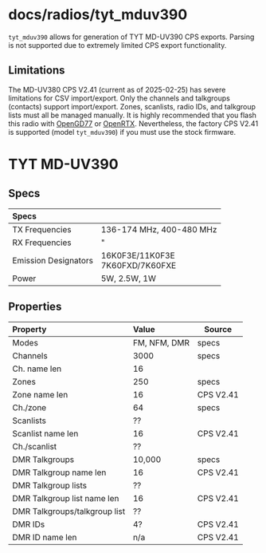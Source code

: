 # docs/radios/tyt_mduv390

`tyt_mduv390` allows for generation of TYT MD-UV390 CPS exports. Parsing is not supported due to extremely limited CPS export functionality.

## Limitations

The MD-UV380 CPS V2.41 (current as of 2025-02-25) has severe limitations for CSV import/export. Only the channels and talkgroups (contacts) support import/export. Zones, scanlists, radio IDs, and talkgroup lists must all be managed manually. It is highly recommended that you flash this radio with [OpenGD77](https://www.opengd77.com/) or [OpenRTX](https://openrtx.org/). Nevertheless, the factory CPS V2.41 is supported (model `tyt_mduv390`) if you must use the stock firmware.

# TYT MD-UV390

## Specs

| Specs | |
|:-|--|
| TX Frequencies | 136-174 MHz, 400-480 MHz |
| RX Frequencies | " |
| Emission Designators | 16K0F3E/11K0F3E<br>7K60FXD/7K60FXE  |
| Power | 5W, 2.5W, 1W |

## Properties

| Property | Value | Source |
|:-|:-|--|
| Modes | FM, NFM, DMR | specs |
| Channels | 3000 | specs |
| Ch. name len | 16 |
| Zones | 250 | specs |
| Zone name len | 16 | CPS V2.41 |
| Ch./zone | 64 | specs |
| Scanlists | ?? |  |
| Scanlist name len | 16 | CPS V2.41 |
| Ch./scanlist | ?? |
| DMR Talkgroups | 10,000 | specs |
| DMR Talkgroup name len | 16 | CPS V2.41 |
| DMR Talkgroup lists | ?? |  |
| DMR Talkgroup list name len | 16 | CPS V2.41 |
| DMR Talkgroups/talkgroup list | ?? |
| DMR IDs | 4? | CPS V2.41 |
| DMR ID name len | n/a | CPS V2.41 |
